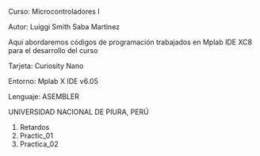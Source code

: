 Curso: Microcontroladores I

Autor: Luiggi Smith Saba  Martinez

Aquí abordaremos códigos de programación trabajados en Mplab IDE XC8 para el desarrollo del curso

Tarjeta: Curiosity Nano 

Entorno: Mplab X IDE v6.05

Lenguaje: ASEMBLER

UNIVERSIDAD NACIONAL DE PIURA, PERÚ

1. Retardos
2. Practic_01
3. Practica_02
